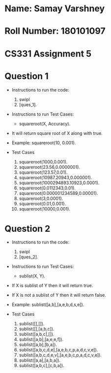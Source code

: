 # Name: Samay Varshney
# Roll Number: 180101097
# CS331 Assignment 5

# Question 1

- Instructions to run the code:
	1) swipl
	2) [ques_1].

- Instructions to run Test Cases:
	- squareroot(X, Accuracy). 

- It will return square root of X along with true.
	
- Example: squareroot(10, 0.001).

- Test Cases
	1) squareroot(1000,0.001).
	1) squareroot(23.56,0.0000001).
	2) squareroot(123.57,0.01).
	3) squareroot(10987.20943,0.000001).
	4) squareroot(1000294893.10923,0.0001).
	5) squareroot(0.0112343,0.01).
	6) squareroot(0.000001234589,0.00001).
	7) squareroot(3,0.0001).
	8) squareroot(0.01,0.001).
	9) squareroot(10000,0.001).
	
# Question 2

- Instructions to run the code:
	1) swipl
	2) [ques_2].

- Instructions to run Test Cases:
	- sublist(X, Y). 

- If X is sublist of Y then it will return true.
- If X is not a sublist of Y then it will return false.

- Example: sublist([a,b],[a,e,b,d,s,e]).

- Test Cases
	1) sublist([],[]).
	2) sublist([],[a,b,c]).
	3) sublist([a,b,c],[]).
	4) sublist([a,b],[a,e,e,f]).
	5) sublist([a,b],[b,a]).
	6) sublist([a,b,c,d,e],[a,e,b,c,p,a,d,c,v,e]).
	7) sublist([a,b,c,d,e,v],[a,e,b,c,p,a,d,c,v,e]).
	8) sublist([a,a],[a,b,a]).
	9) sublist([a,b,c],[c,b,a]).